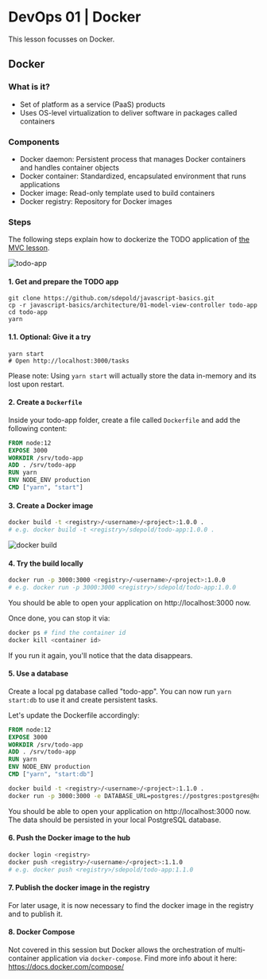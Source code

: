 # DevOps 01 | Docker

This lesson focusses on Docker.

## Docker

### What is it?

- Set of platform as a service (PaaS) products 
- Uses OS-level virtualization to deliver software in packages called containers

### Components

- Docker daemon: Persistent process that manages Docker containers and handles container objects
- Docker container: Standardized, encapsulated environment that runs applications
- Docker image: Read-only template used to build containers
- Docker registry: Repository for Docker images

### Steps

The following steps explain how to dockerize the TODO application of [the MVC lesson](../../architecture/01-model-view-controller).

![todo-app](./todo-app.png)

#### 1. Get and prepare the TODO app

```
git clone https://github.com/sdepold/javascript-basics.git
cp -r javascript-basics/architecture/01-model-view-controller todo-app
cd todo-app
yarn
```

#### 1.1. Optional: Give it a try

```
yarn start
# Open http://localhost:3000/tasks
```

Please note: Using `yarn start` will actually store the data in-memory and its lost upon restart.

#### 2. Create a `Dockerfile`

Inside your todo-app folder, create a file called `Dockerfile` and add the following content:

```dockerfile
FROM node:12 
EXPOSE 3000
WORKDIR /srv/todo-app
ADD . /srv/todo-app
RUN yarn
ENV NODE_ENV production
CMD ["yarn", "start"]
```

#### 3. Create a Docker image

```bash
docker build -t <registry>/<username>/<project>:1.0.0 .
# e.g. docker build -t <registry>/sdepold/todo-app:1.0.0 .
```

![docker build](./docker-build.png)

#### 4. Try the build locally

```bash
docker run -p 3000:3000 <registry>/<username>/<project>:1.0.0
# e.g. docker run -p 3000:3000 <registry>/sdepold/todo-app:1.0.0
```

You should be able to open your application on http://localhost:3000 now.

Once done, you can stop it via:

```bash
docker ps # find the container id
docker kill <container id>
```

If you run it again, you'll notice that the data disappears.

#### 5. Use a database

Create a local pg database called "todo-app".
You can now run `yarn start:db` to use it and create persistent tasks.

Let's update the Dockerfile accordingly:

```dockerfile
FROM node:12
EXPOSE 3000
WORKDIR /srv/todo-app
ADD . /srv/todo-app
RUN yarn
ENV NODE_ENV production
CMD ["yarn", "start:db"]
```

```bash
docker build -t <registry>/<username>/<project>:1.1.0 .
docker run -p 3000:3000 -e DATABASE_URL=postgres://postgres:postgres@host.docker.internal:5432/todo-app <registry>/<username>/<project>:1.1.0
```

You should be able to open your application on http://localhost:3000 now.
The data should be persisted in your local PostgreSQL database.

#### 6. Push the Docker image to the hub

```bash
docker login <registry>
docker push <registry>/<username>/<project>:1.1.0
# e.g. docker push <registry>/sdepold/todo-app:1.1.0
```

#### 7. Publish the docker image in the registry

For later usage, it is now necessary to find the docker image in the registry and to publish it.

#### 8. Docker Compose

Not covered in this session but Docker allows the orchestration of multi-container application via `docker-compose`.
Find more info about it here: https://docs.docker.com/compose/
